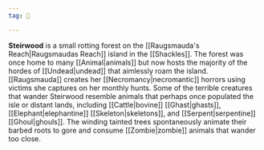 ```yaml
---
tag: 🌲

---
```

> 
**Steirwood** is a small rotting forest on the [[Raugsmauda's Reach|Raugsmaudas Reach]] island in the [[Shackles]]. The forest was once home to many [[Animal|animals]] but now hosts the majority of the hordes of [[Undead|undead]] that aimlessly roam the island. [[Raugsmauda]] creates her [[Necromancy|necromantic]] horrors using victims she captures on her monthly hunts. Some of the terrible creatures that wander Steirwood resemble animals that perhaps once populated the isle or distant lands, including [[Cattle|bovine]] [[Ghast|ghasts]], [[Elephant|elephantine]] [[Skeleton|skeletons]], and [[Serpent|serpentine]] [[Ghoul|ghouls]]. The winding tainted trees spontaneously animate their barbed roots to gore and consume [[Zombie|zombie]] animals that wander too close.








